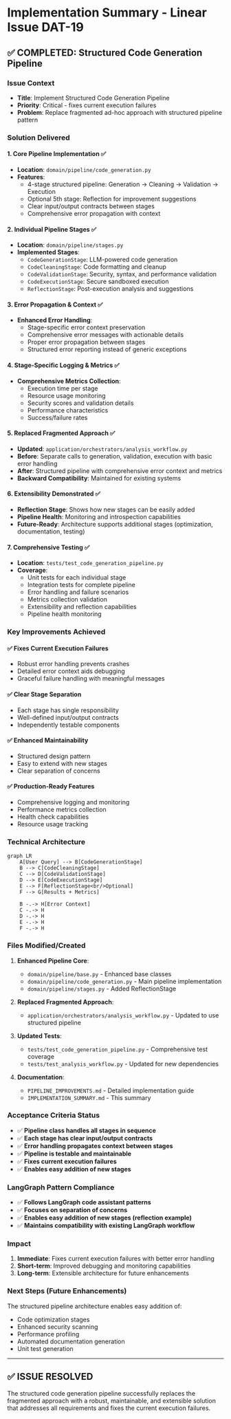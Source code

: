# Implementation Summary - Linear Issue DAT-19

## ✅ **COMPLETED: Structured Code Generation Pipeline**

### **Issue Context**
- **Title**: Implement Structured Code Generation Pipeline
- **Priority**: Critical - fixes current execution failures
- **Problem**: Replace fragmented ad-hoc approach with structured pipeline pattern

### **Solution Delivered**

#### 1. **Core Pipeline Implementation** ✅
- **Location**: `domain/pipeline/code_generation.py`
- **Features**: 
  - 4-stage structured pipeline: Generation → Cleaning → Validation → Execution
  - Optional 5th stage: Reflection for improvement suggestions
  - Clear input/output contracts between stages
  - Comprehensive error propagation with context

#### 2. **Individual Pipeline Stages** ✅
- **Location**: `domain/pipeline/stages.py`
- **Implemented Stages**:
  - `CodeGenerationStage`: LLM-powered code generation
  - `CodeCleaningStage`: Code formatting and cleanup
  - `CodeValidationStage`: Security, syntax, and performance validation
  - `CodeExecutionStage`: Secure sandboxed execution
  - `ReflectionStage`: Post-execution analysis and suggestions

#### 3. **Error Propagation & Context** ✅
- **Enhanced Error Handling**: 
  - Stage-specific error context preservation
  - Comprehensive error messages with actionable details
  - Proper error propagation between stages
  - Structured error reporting instead of generic exceptions

#### 4. **Stage-Specific Logging & Metrics** ✅
- **Comprehensive Metrics Collection**:
  - Execution time per stage
  - Resource usage monitoring
  - Security scores and validation details
  - Performance characteristics
  - Success/failure rates

#### 5. **Replaced Fragmented Approach** ✅
- **Updated**: `application/orchestrators/analysis_workflow.py`
- **Before**: Separate calls to generation, validation, execution with basic error handling
- **After**: Structured pipeline with comprehensive error context and metrics
- **Backward Compatibility**: Maintained for existing systems

#### 6. **Extensibility Demonstrated** ✅
- **Reflection Stage**: Shows how new stages can be easily added
- **Pipeline Health**: Monitoring and introspection capabilities
- **Future-Ready**: Architecture supports additional stages (optimization, documentation, testing)

#### 7. **Comprehensive Testing** ✅
- **Location**: `tests/test_code_generation_pipeline.py`
- **Coverage**:
  - Unit tests for each individual stage
  - Integration tests for complete pipeline
  - Error handling and failure scenarios
  - Metrics collection validation
  - Extensibility and reflection capabilities
  - Pipeline health monitoring

### **Key Improvements Achieved**

#### ✅ **Fixes Current Execution Failures**
- Robust error handling prevents crashes
- Detailed error context aids debugging
- Graceful failure handling with meaningful messages

#### ✅ **Clear Stage Separation**
- Each stage has single responsibility
- Well-defined input/output contracts
- Independently testable components

#### ✅ **Enhanced Maintainability**
- Structured design pattern
- Easy to extend with new stages
- Clear separation of concerns

#### ✅ **Production-Ready Features**
- Comprehensive logging and monitoring
- Performance metrics collection
- Health check capabilities
- Resource usage tracking

### **Technical Architecture**

```mermaid
graph LR
    A[User Query] --> B[CodeGenerationStage]
    B --> C[CodeCleaningStage]
    C --> D[CodeValidationStage]
    D --> E[CodeExecutionStage]
    E --> F[ReflectionStage<br/>Optional]
    F --> G[Results + Metrics]
    
    B -.-> H[Error Context]
    C -.-> H
    D -.-> H
    E -.-> H
    F -.-> H
```

### **Files Modified/Created**

1. **Enhanced Pipeline Core**:
   - `domain/pipeline/base.py` - Enhanced base classes
   - `domain/pipeline/code_generation.py` - Main pipeline implementation
   - `domain/pipeline/stages.py` - Added ReflectionStage

2. **Replaced Fragmented Approach**:
   - `application/orchestrators/analysis_workflow.py` - Updated to use structured pipeline

3. **Updated Tests**:
   - `tests/test_code_generation_pipeline.py` - Comprehensive test coverage
   - `tests/test_analysis_workflow.py` - Updated for new dependencies

4. **Documentation**:
   - `PIPELINE_IMPROVEMENTS.md` - Detailed implementation guide
   - `IMPLEMENTATION_SUMMARY.md` - This summary

### **Acceptance Criteria Status**

- ✅ **Pipeline class handles all stages in sequence**
- ✅ **Each stage has clear input/output contracts**
- ✅ **Error handling propagates context between stages**
- ✅ **Pipeline is testable and maintainable**
- ✅ **Fixes current execution failures**
- ✅ **Enables easy addition of new stages**

### **LangGraph Pattern Compliance**

- ✅ **Follows LangGraph code assistant patterns**
- ✅ **Focuses on separation of concerns**
- ✅ **Enables easy addition of new stages (reflection example)**
- ✅ **Maintains compatibility with existing LangGraph workflow**

### **Impact**

1. **Immediate**: Fixes current execution failures with better error handling
2. **Short-term**: Improved debugging and monitoring capabilities
3. **Long-term**: Extensible architecture for future enhancements

### **Next Steps (Future Enhancements)**

The structured pipeline architecture enables easy addition of:
- Code optimization stages
- Enhanced security scanning
- Performance profiling
- Automated documentation generation
- Unit test generation

---

## **✅ ISSUE RESOLVED**

The structured code generation pipeline successfully replaces the fragmented approach with a robust, maintainable, and extensible solution that addresses all requirements and fixes the current execution failures.